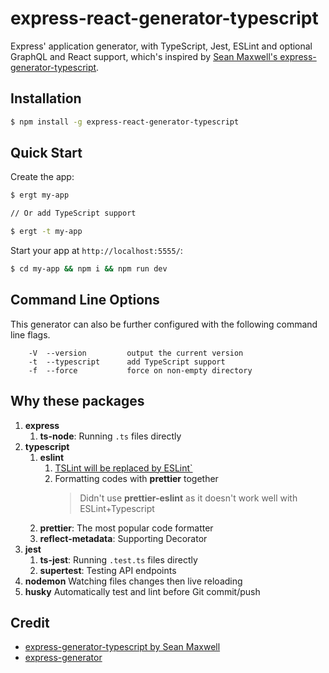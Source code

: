 # express-react-generator-typescript
Express' application generator, with TypeScript, Jest, ESLint and optional GraphQL and React support, which's inspired by [Sean Maxwell's express-generator-typescript](https://www.npmjs.com/package/express-generator-typescript).


## Installation

```sh
$ npm install -g express-react-generator-typescript
```

## Quick Start

Create the app:

```bash
$ ergt my-app

// Or add TypeScript support

$ ergt -t my-app

```

Start your app at `http://localhost:5555/`:

```bash
$ cd my-app && npm i && npm run dev
```

## Command Line Options

This generator can also be further configured with the following command line flags.

        -V  --version         output the current version
        -t  --typescript      add TypeScript support
        -f  --force           force on non-empty directory

## Why these packages

1. **express** 
    1. **ts-node**: Running `.ts` files directly
1. **typescript**
    1. **eslint**
        1. [TSLint will be replaced by ESLint`](https://github.com/palantir/tslint/issues/4534)
        1. Formatting codes with **prettier** together
            >Didn't use **prettier-eslint** as it doesn't work well with ESLint+Typescript
    1. **prettier**: The most popular code formatter
    1. **reflect-metadata**: Supporting Decorator
1. **jest**
    1. **ts-jest**: Running `.test.ts` files directly
    1. **supertest**: Testing API endpoints
1. **nodemon**
    Watching files changes then live reloading
1. **husky**
    Automatically test and lint before Git commit/push

## Credit
* [express-generator-typescript by Sean Maxwell](https://www.npmjs.com/package/express-generator-typescript)
* [express-generator](https://www.npmjs.com/package/express-generator)
